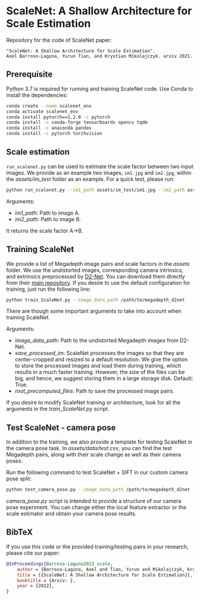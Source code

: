 # ScaleNet: A Shallow Architecture for Scale Estimation

Repository for the code of ScaleNet paper:

```text
"ScaleNet: A Shallow Architecture for Scale Estimation".
Axel Barroso-Laguna, Yurun Tian, and Krystian Mikolajczyk. arxiv 2021.
```

## Prerequisite

Python 3.7 is required for running and training ScaleNet code. Use Conda to install the dependencies:

```bash
conda create --name scalenet_env
conda activate scalenet_env 
conda install pytorch==1.2.0 -c pytorch
conda install -c conda-forge tensorboardx opencv tqdm 
conda install -c anaconda pandas 
conda install -c pytorch torchvision 
```

## Scale estimation

`run_scalenet.py` can be used to estimate the scale factor between two input images. We provide as an example two images, `im1.jpg` and `im2.jpg`, within the _assets/im_test_ folder as an example. For a quick test, please run: 

```bash
python run_scalenet.py --im1_path assets/im_test/im1.jpg --im2_path assets/im_test/im2.jpg
```

Arguments:

  * _im1_path_: Path to image A. 
  * _im2_path_: Path to image B.

It returns the scale factor A->B.

## Training ScaleNet

We provide a list of Megadepth image pairs and scale factors in the _assets_ folder. 
We use the undistorted images, corresponding camera intrinsics, and extrinsics preprocessed by [D2-Net](https://github.com/mihaidusmanu/d2-net). 
You can download them directly from their [main repository](https://github.com/mihaidusmanu/d2-net#downloading-and-preprocessing-the-megadepth-dataset).
If you desire to use the default configuration for training, just run the following line:

```bash
python train_ScaleNet.py --image_data_path /path/to/megadepth_d2net
```

There are though some important arguments to take into account when training ScaleNet. 

Arguments:
    
  * _image_data_path_: Path to the undistorted Megadepth images from D2-Net.
  * _save_processed_im_: ScaleNet processes the images so that they are center-cropped and resized to a default resolution. We give the option to store the processed images and load them during training, which results in a much faster training. However, the size of the files can be big, and hence, we suggest storing them in a large storage disk. Default: True.
  * _root_precomputed_files_: Path to save the processed image pairs.
    
If you desire to modify ScaleNet training or architecture, look for all the arguments in the _train_ScaleNet.py_ script. 

## Test ScaleNet - camera pose 

In addition to the training, we also provide a template for testing ScaleNet in the camera pose task. In _assets/data/test.csv_, you can find the test Megadepth pairs, along with their scale change as well as their camera poses.

Run the following command to test ScaleNet + SIFT in our custom camera pose split: 

```bash
python test_camera_pose.py --image_data_path /path/to/megadepth_d2net
```

_camera_pose.py_ script is intended to provide a structure of our camera pose experiment. You can change either the local feature extractor or the scale estimator and obtain your camera pose results.


## BibTeX

If you use this code or the provided training/testing pairs in your research, please cite our paper:

```bibtex
@InProceedings{Barroso-Laguna2022_scale,
    author = {Barroso-Laguna, Axel and Tian, Yurun and Mikolajczyk, Krystian},
    title = {{ScaleNet: A Shallow Architecture for Scale Estimation}},
    booktitle = {Arxiv: },
    year = {2022},
}
